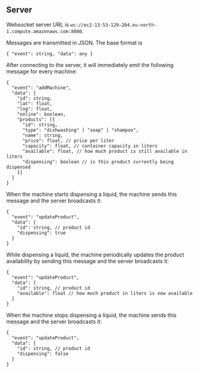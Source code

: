 ## Server

Websocket server URL is `ws://ec2-13-53-129-204.eu-north-1.compute.amazonaws.com:8080`.

Messages are transmitted in JSON. The base format is
```
{ "event": string, "data": any }
```

After connecting to the server, it will immediately emit the following message for every machine:
```
{
  "event": "addMachine",
  "data": {
    "id": string,
    "lat": float,
    "lng": float,
    "online": boolean,
    "products": [{
      "id": string,
      "type": "dishwashing" | "soap" | "shampoo",
      "name": string,
      "price": float, // price per liter
      "capacity": float, // container capacity in liters
      "available": float, // how much product is still available in liters
      "dispensing": boolean // is this product currently being dispensed
    }]
  }
}
```

When the machine starts dispensing a liquid, the machine sends this message and the server broadcasts it:
```
{
  "event": "updateProduct",
  "data": {
    "id": string, // product id
    "dispensing": true
  }
}
```

While dispensing a liquid, the machine periodically updates the product availability by sending this message and the server broadcasts it:
```
{
  "event": "updateProduct",
  "data": {
    "id": string, // product id
    "available": float // how much product in liters is now available
  }
}
```


When the machine stops dispensing a liquid, the machine sends this message and the server broadcasts it:
```
{
  "event": "updateProduct",
  "data": {
    "id": string, // product id
    "dispensing": false
  }
}
```
